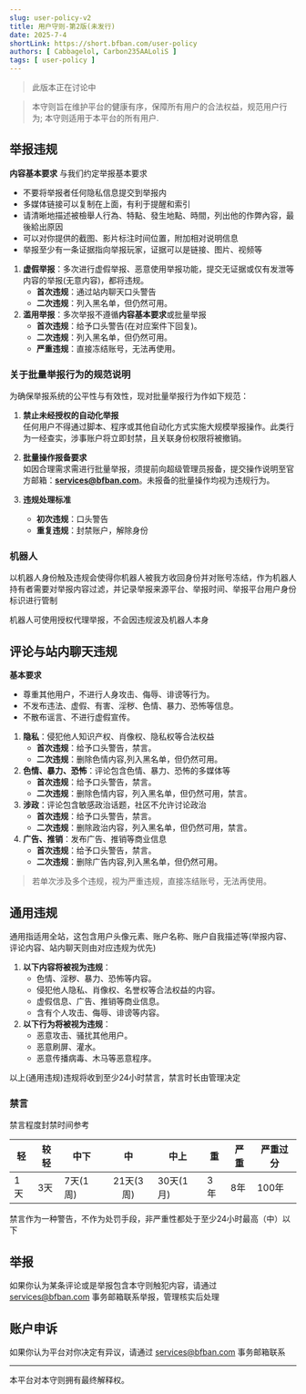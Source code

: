 ```yaml
---
slug: user-policy-v2
title: 用户守则-第2版(未发行)
date: 2025-7-4
shortLink: https://short.bfban.com/user-policy
authors: [ Cabbagelol, Carbon235AALoliS ]
tags: [ user-policy ]
---
```


> 此版本正在讨论中

> 本守则旨在维护平台的健康有序，保障所有用户的合法权益，规范用户行为; 本守则适用于本平台的所有用户.

<!-- truncate -->

## 举报违规

<Imp>**内容基本要求**</Imp> 与我们约定举报基本要求

- <Imp>不要将举报者任何隐私信息提交到举报内</Imp>
- 多媒体链接可以复制在上面，有利于提醒和索引
- 请清晰地描述被檢舉人行為、特點、發生地點、時間，列出他的作弊內容，最後給出原因
- 可以对你提供的截图、影片标注时间位置，附加相对说明信息
- <Imp>举报至少有一条证据指向举报玩家，证据可以是链接、图片、视频等</Imp>

1. **虚假举报**：多次进行虚假举报、恶意使用举报功能，提交无证据或仅有发泄等内容的举报(无意内容)，都将违规。
   * **首次违规**：通过站内聊天口头警告
   * **二次违规**：列入黑名单，但仍然可用。
2. **滥用举报**：多次举报不遵循<H>**内容基本要求**</H>或批量举报
    * **首次违规**：给予口头警告(在对应案件下回复)。
    * **二次违规**：列入黑名单，但仍然可用。
    * **严重违规**：直接冻结账号，无法再使用。

### 关于批量举报行为的规范说明

为确保举报系统的公平性与有效性，现对批量举报行为作如下规范：

1. **禁止未经授权的自动化举报**  
   任何用户不得通过脚本、程序或其他自动化方式实施大规模举报操作。此类行为一经查实，涉事账户将立即封禁，且关联身份权限将被撤销。

2. **批量操作报备要求**  
   如因合理需求需进行批量举报，须提前向超级管理员报备，提交操作说明至官方邮箱：**services@bfban.com**。未报备的批量操作均视为违规行为。

3. **违规处理标准**
   * **初次违规**：口头警告
   * **重复违规**：封禁账户，解除身份

### 机器人

以机器人身份触及违规会使得你机器人被我方收回身份并对账号<Imp>冻结</Imp>，作为机器人持有者需要对举报内容过滤，并记录举报来源平台、举报时间、举报平台用户身份标识进行管制

机器人可使用授权代理举报，不会因违规波及机器人本身

## 评论与站内聊天违规

**基本要求**

- 尊重其他用户，不进行人身攻击、侮辱、诽谤等行为。
- 不发布违法、虚假、有害、淫秽、色情、暴力、恐怖等信息。
- 不散布谣言、不进行虚假宣传。

1. **隐私**：侵犯他人知识产权、肖像权、隐私权等合法权益
    * **首次违规**：给予口头警告，禁言。
    * **二次违规**：删除色情内容,列入黑名单，但仍然可用。
2. **色情、暴力、恐怖**：评论包含色情、暴力、恐怖的多媒体等
    * **首次违规**：给予口头警告，禁言。
    * **二次违规**：删除色情内容，列入黑名单，但仍然可用，禁言。
3. **涉政**：评论包含敏感政治话题，社区不允许讨论政治
    * **首次违规**：给予口头警告，禁言。
    * **二次违规**：删除政治内容，列入黑名单，但仍然可用，禁言。
4. **广告、推销**：发布广告、推销等商业信息
    * **首次违规**：给予口头警告，禁言。
    * **二次违规**：删除广告内容,列入黑名单，但仍然可用。

> 若单次涉及多个违规，视为严重违规，直接冻结账号，无法再使用。

## 通用违规

通用指适用全站，这包含用户头像元素、账户名称、账户自我描述等(举报内容、评论内容、站内聊天则由对应违规为优先)

1. **以下内容将被视为违规**：
    * 色情、淫秽、暴力、恐怖等内容。
    * 侵犯他人隐私、肖像权、名誉权等合法权益的内容。
    * 虚假信息、广告、推销等商业信息。
    * 含有个人攻击、侮辱、诽谤等内容。
2. **以下行为将被视为违规**：
    * 恶意攻击、骚扰其他用户。
    * 恶意刷屏、灌水。
    * 恶意传播病毒、木马等恶意程序。

以上(通用违规)违规将收到至少24小时禁言，禁言时长由管理决定

### 禁言

禁言程度封禁时间参考

| 轻  | 较轻 | 中下     |    中    | 中上      | 重  | 严重 | 严重过分 |
|----|----|--------|:-------:|---------|----|----|------|
| 1天 | 3天 | 7天(1周) | 21天(3周) | 30天(1月) | 3年 | 8年 | 100年 |

禁言作为一种警告，不作为处罚手段，非严重性都处于至少24小时最高（中）以下

## 举报

如果你认为某条评论或是举报包含本守则触犯内容，请通过 services@bfban.com 事务邮箱联系举报，管理核实后处理

## 账户申诉

如果你认为平台对你决定有异议，请通过 services@bfban.com 事务邮箱联系

---

本平台对本守则拥有最终解释权。

